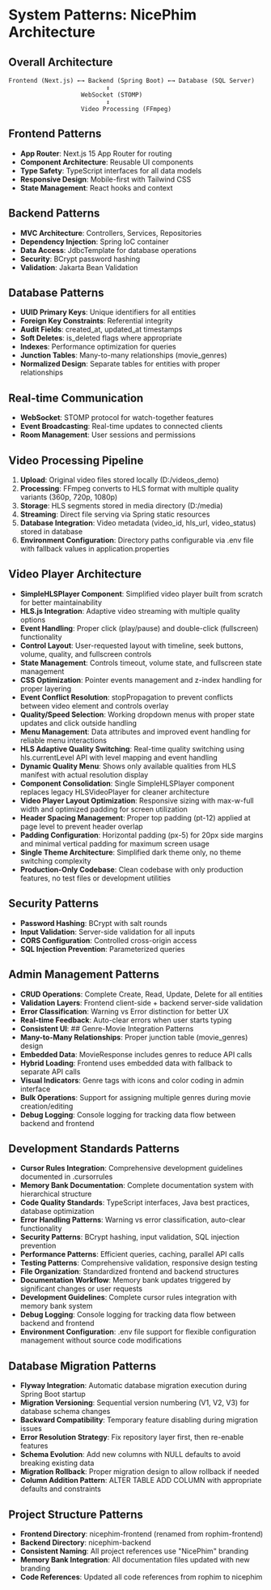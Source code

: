 # System Patterns: NicePhim Architecture

## Overall Architecture
```
Frontend (Next.js) ←→ Backend (Spring Boot) ←→ Database (SQL Server)
                           ↕
                    WebSocket (STOMP)
                           ↕
                    Video Processing (FFmpeg)
```

## Frontend Patterns
- **App Router**: Next.js 15 App Router for routing
- **Component Architecture**: Reusable UI components
- **Type Safety**: TypeScript interfaces for all data models
- **Responsive Design**: Mobile-first with Tailwind CSS
- **State Management**: React hooks and context

## Backend Patterns
- **MVC Architecture**: Controllers, Services, Repositories
- **Dependency Injection**: Spring IoC container
- **Data Access**: JdbcTemplate for database operations
- **Security**: BCrypt password hashing
- **Validation**: Jakarta Bean Validation

## Database Patterns
- **UUID Primary Keys**: Unique identifiers for all entities
- **Foreign Key Constraints**: Referential integrity
- **Audit Fields**: created_at, updated_at timestamps
- **Soft Deletes**: is_deleted flags where appropriate
- **Indexes**: Performance optimization for queries
- **Junction Tables**: Many-to-many relationships (movie_genres)
- **Normalized Design**: Separate tables for entities with proper relationships

## Real-time Communication
- **WebSocket**: STOMP protocol for watch-together features
- **Event Broadcasting**: Real-time updates to connected clients
- **Room Management**: User sessions and permissions

## Video Processing Pipeline
1. **Upload**: Original video files stored locally (D:/videos_demo)
2. **Processing**: FFmpeg converts to HLS format with multiple quality variants (360p, 720p, 1080p)
3. **Storage**: HLS segments stored in media directory (D:/media)
4. **Streaming**: Direct file serving via Spring static resources
5. **Database Integration**: Video metadata (video_id, hls_url, video_status) stored in database
6. **Environment Configuration**: Directory paths configurable via .env file with fallback values in application.properties

## Video Player Architecture
- **SimpleHLSPlayer Component**: Simplified video player built from scratch for better maintainability
- **HLS.js Integration**: Adaptive video streaming with multiple quality options
- **Event Handling**: Proper click (play/pause) and double-click (fullscreen) functionality
- **Control Layout**: User-requested layout with timeline, seek buttons, volume, quality, and fullscreen controls
- **State Management**: Controls timeout, volume state, and fullscreen state management
- **CSS Optimization**: Pointer events management and z-index handling for proper layering
- **Event Conflict Resolution**: stopPropagation to prevent conflicts between video element and controls overlay
- **Quality/Speed Selection**: Working dropdown menus with proper state updates and click outside handling
- **Menu Management**: Data attributes and improved event handling for reliable menu interactions
- **HLS Adaptive Quality Switching**: Real-time quality switching using hls.currentLevel API with level mapping and event handling
- **Dynamic Quality Menu**: Shows only available qualities from HLS manifest with actual resolution display
- **Component Consolidation**: Single SimpleHLSPlayer component replaces legacy HLSVideoPlayer for cleaner architecture
- **Video Player Layout Optimization**: Responsive sizing with max-w-full width and optimized padding for screen utilization
- **Header Spacing Management**: Proper top padding (pt-12) applied at page level to prevent header overlap
- **Padding Configuration**: Horizontal padding (px-5) for 20px side margins and minimal vertical padding for maximum screen usage
- **Single Theme Architecture**: Simplified dark theme only, no theme switching complexity
- **Production-Only Codebase**: Clean codebase with only production features, no test files or development utilities

## Security Patterns
- **Password Hashing**: BCrypt with salt rounds
- **Input Validation**: Server-side validation for all inputs
- **CORS Configuration**: Controlled cross-origin access
- **SQL Injection Prevention**: Parameterized queries

## Admin Management Patterns
- **CRUD Operations**: Complete Create, Read, Update, Delete for all entities
- **Validation Layers**: Frontend client-side + backend server-side validation
- **Error Classification**: Warning vs Error distinction for better UX
- **Real-time Feedback**: Auto-clear errors when user starts typing
- **Consistent UI**: ## Genre-Movie Integration Patterns
- **Many-to-Many Relationships**: Proper junction table (movie_genres) design
- **Embedded Data**: MovieResponse includes genres to reduce API calls
- **Hybrid Loading**: Frontend uses embedded data with fallback to separate API calls
- **Visual Indicators**: Genre tags with icons and color coding in admin interface
- **Bulk Operations**: Support for assigning multiple genres during movie creation/editing
- **Debug Logging**: Console logging for tracking data flow between backend and frontend

## Development Standards Patterns
- **Cursor Rules Integration**: Comprehensive development guidelines documented in .cursorrules
- **Memory Bank Documentation**: Complete documentation system with hierarchical structure
- **Code Quality Standards**: TypeScript interfaces, Java best practices, database optimization
- **Error Handling Patterns**: Warning vs error classification, auto-clear functionality
- **Security Patterns**: BCrypt hashing, input validation, SQL injection prevention
- **Performance Patterns**: Efficient queries, caching, parallel API calls
- **Testing Patterns**: Comprehensive validation, responsive design testing
- **File Organization**: Standardized frontend and backend structures
- **Documentation Workflow**: Memory bank updates triggered by significant changes or user requests
- **Development Guidelines**: Complete cursor rules integration with memory bank system
- **Debug Logging**: Console logging for tracking data flow between backend and frontend
- **Environment Configuration**: .env file support for flexible configuration management without source code modifications

## Database Migration Patterns
- **Flyway Integration**: Automatic database migration execution during Spring Boot startup
- **Migration Versioning**: Sequential version numbering (V1, V2, V3) for database schema changes
- **Backward Compatibility**: Temporary feature disabling during migration issues
- **Error Resolution Strategy**: Fix repository layer first, then re-enable features
- **Schema Evolution**: Add new columns with NULL defaults to avoid breaking existing data
- **Migration Rollback**: Proper migration design to allow rollback if needed
- **Column Addition Pattern**: ALTER TABLE ADD COLUMN with appropriate defaults and constraints

## Project Structure Patterns
- **Frontend Directory**: nicephim-frontend (renamed from rophim-frontend)
- **Backend Directory**: nicephim-backend
- **Consistent Naming**: All project references use "NicePhim" branding
- **Memory Bank Integration**: All documentation files updated with new branding
- **Code References**: Updated all code references from rophim to nicephim


